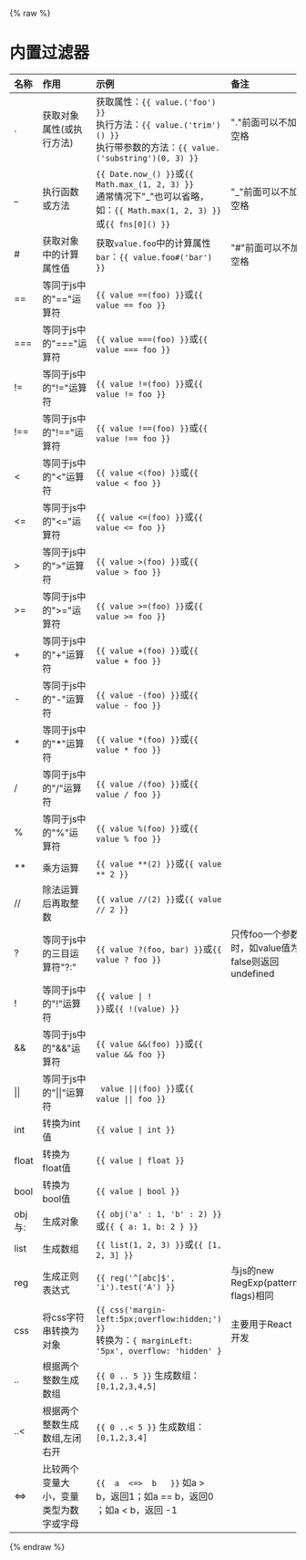 {% raw %}
# 内置过滤器

| 名称           | 作用                      | 示例                                  | 备注                       |
|:---------------|:-------------------------|:--------------------------------------|:---------------------------|
| .              | 获取对象属性(或执行方法)     | 获取属性：```{{ value.('foo') }}```<br>执行方法：```{{ value.('trim')() }}```<br>执行带参数的方法：```{{ value.('substring')(0, 3) }}```  | "."前面可以不加空格 |
| _              | 执行函数或方法     | ```{{ Date.now_() }}```或```{{ Math.max_(1, 2, 3) }}```<br>通常情况下"_"也可以省略，如：```{{ Math.max(1, 2, 3) }}```或```{{ fns[0]() }}```                    | "_"前面可以不加空格                          |
| #              | 获取对象中的计算属性值     | 获取`value.foo`中的计算属性`bar`：```{{ value.foo#('bar') }}```                    | "#"前面可以不加空格                          |
| ==             | 等同于js中的"=="运算符     | ```{{ value ==(foo) }}```或```{{ value == foo }}```                    |                           |
| ===            | 等同于js中的"==="运算符    | ```{{ value ===(foo) }}```或```{{ value === foo }}```                   |                           |
| !=             | 等同于js中的"!="运算符     | ```{{ value !=(foo) }}```或```{{ value != foo }}```                    |                           |
| !==            | 等同于js中的"!=="运算符    | ```{{ value !==(foo) }}```或```{{ value !== foo }}```                   |                           |
| <              | 等同于js中的"<"运算符      | ```{{ value <(foo) }}```或```{{ value < foo }}```                     |                           |
| <=             | 等同于js中的"<="运算符     | ```{{ value <=(foo) }}```或```{{ value <= foo }}```                     |                           |
| >              | 等同于js中的">"运算符      | ```{{ value >(foo) }}```或```{{ value > foo }}```                      |                           |
| >=             | 等同于js中的">="运算符     | ```{{ value >=(foo) }}```或```{{ value >= foo }}```                     |                           |
| +              | 等同于js中的"+"运算符      | ```{{ value +(foo) }}```或```{{ value + foo }}```                      |                           |
| -              | 等同于js中的"-"运算符      | ```{{ value -(foo) }}```或```{{ value - foo }}```                      |                           |
| *              | 等同于js中的"*"运算符      | ```{{ value *(foo) }}```或```{{ value * foo }}```                      |                           |
| /              | 等同于js中的"/"运算符      | ```{{ value /(foo) }}```或```{{ value / foo }}```                      |                           |
| %              | 等同于js中的"%"运算符      | ```{{ value %(foo) }}```或```{{ value % foo }}```                      |                           |
| **             | 乘方运算      | ```{{ value **(2) }}```或```{{ value ** 2 }}```                      |                           |
| //             | 除法运算后再取整数      | ```{{ value //(2) }}```或```{{ value // 2 }}```                      |                          |
| ?              | 等同于js中的三目运算符"?:"  | ```{{ value ?(foo, bar) }}```或```{{ value ? foo }}```                | 只传foo一个参数时，如value值为false则返回undefined                           |
| !              | 等同于js中的"!"运算符      | <code>{{ value &#124; ! }}</code>或```{{ !(value) }}```  |                           |
| &&             | 等同于js中的"&&"运算符     | ```{{ value &&(foo) }}```或```{{ value && foo }}```                     |                           |
| &#124;&#124;   | 等同于js中的"&#124;&#124;"运算符    | <code> value &#124;&#124;(foo) }}</code>或<code>{{ value &#124;&#124; foo }}</code>                  |                           |
| int            | 转换为int值                | <code>{{ value &#124; int }}</code>                     |                           |  
| float          | 转换为float值              | <code>{{ value &#124; float }}</code>                   |                           |
| bool           | 转换为bool值               | <code>{{ value &#124; bool }}</code>                    |                           |
| obj与:         | 生成对象                   | ```{{ obj('a' : 1, 'b' : 2) }}```或```{{ { a: 1, b: 2 } }}```          |                           |
| list           | 生成数组                   | ```{{ list(1, 2, 3) }}```或```{{ [1, 2, 3] }}```                    |                           |
| reg            | 生成正则表达式             | ```{{ reg('^[abc]$', 'i').test('A') }}```     | 与js的new RegExp(pattern, flags)相同     |
| css            | 将css字符串转换为对象       | ```{{ css('margin-left:5px;overflow:hidden;') }}```<br>转换为：```{ marginLeft: '5px', overflow: 'hidden' }```  | 主要用于React开发          |
| ..            | 根据两个整数生成数组       | ```{{ 0 .. 5 }}``` 生成数组：`[0,1,2,3,4,5]`|            |
| ..<          | 根据两个整数生成数组,左闭右开       | ```{{ 0 ..< 5 }}``` 生成数组：`[0,1,2,3,4]`|             |
| <=>          | 比较两个变量大小，变量类型为数字或字母       | ```{{  a  <=>  b   }}``` 如a > b，返回1；如a == b，返回0 ；如a < b，返回 -1 |            |
{% endraw %}